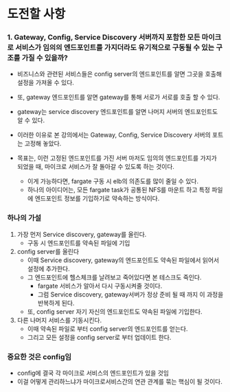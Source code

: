 # 도전할 사항

### 1.  Gateway, Config, Service Discovery 서버까지 포함한 모든 마이크로 서비스가 임의의 엔드포인트를 가지더라도 유기적으로 구동될 수 있는 구조를 가질  수 있을까?
* 비즈니스와 관련된 서비스들은 config server의 엔드포인트를 알면 그곳을 호출해 설정을 가져올 수 있다.
* 또, gateway 엔드포인트를 알면 gateway를 통해 서로가 서로를 호출 할 수 있다.
* gateway는 service discovery 엔드포인트를 알면 나머지 서버의 엔드포인트도 알 수 있다.

* 이러한 이유로 본 강의에서는 Gateway, Config, Service Discovery 서버의 포트는 고정해 놓았다.
* 목표는, 이런 고정된 엔드포인트를 가진 서버 마저도 임의의 엔드포인트를 가지가 되었을 때, 마이크로 서비스가 잘 돌아갈 수 있도록 하는 것이다.
    * 이게 가능하다면, fargate 구동 시 elb의 의존도를 많이 줄일 수 있다.
    * 하나의 아이디어는, 모든 fargate task가 공통된 NFS를 마운트 하고 특정 파일에 엔드포인트 정보를 기입하기로 약속하는 방식이다.
    
### 하나의 가설
1. 가장 먼저 Service discovery, gateway를 올린다.
    * 구동 시 엔드포인트를 약속된 파일에 기입
2. config server를 올린다
    * 이때 Service discovery, gateway의 엔드포인트도 약속된 파일에서 읽어서 설정에 추가한다.
    * 그 엔드포인트에 헬스체크를 날려보고 죽어있다면 본 테스크도 죽인다.
        * fargate 서비스가 알아서 다시 구동시켜줄 것이다.
        * 그럼 Service discovery, gateway서버가 정상 준비 될 때 까지 이 과정을 반복하게 된다.
    * 또, config server 자기 자신의 엔드포인트도 약속된 파일에 기입한다.
3. 다른 나머지 서비스를 기동시킨다.
    * 이때 약속된 파일로 부터 config server의 엔드포인트를 얻는다.
    * 그리고 모든 설정을 config server로 부터 업데이트 한다.

### 중요한 것은 config임
* config에 결국 각 마이크로 서비스의 엔드포인트가 있을 것임
* 이걸 어떻게 관리하느냐가 마이크로서비스간의 연관 관계를 묶는 핵심이 될 것이다.